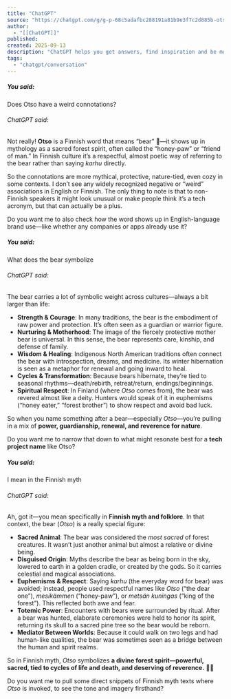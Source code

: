 ```yaml
---
title: "ChatGPT"
source: "https://chatgpt.com/g/g-p-68c5adafbc288191a81b9e3f7c2d885b-otso/c/68be8e29-5b7c-8322-abe1-19f7d5d02f99"
author:
  - "[[ChatGPT]]"
published:
created: 2025-09-13
description: "ChatGPT helps you get answers, find inspiration and be more productive. It is free to use and easy to try. Just ask and ChatGPT can help with writing, learning, brainstorming and more."
tags:
  - "chatgpt/conversation"
---
```

##### You said:

Does Otso have a weird connotations?

###### ChatGPT said:

Not really! **Otso** is a Finnish word that means “bear” 🐻—it shows up in mythology as a sacred forest spirit, often called the “honey-paw” or “friend of man.” In Finnish culture it’s a respectful, almost poetic way of referring to the bear rather than saying *karhu* directly.

So the connotations are more mythical, protective, nature-tied, even cozy in some contexts. I don’t see any widely recognized negative or “weird” associations in English or Finnish. The only thing to note is that to non-Finnish speakers it might look unusual or make people think it’s a tech acronym, but that can actually be a plus.

Do you want me to also check how the word shows up in English-language brand use—like whether any companies or apps already use it?

##### You said:

What does the bear symbolize

###### ChatGPT said:

The bear carries a lot of symbolic weight across cultures—always a bit larger than life:

- **Strength & Courage**: In many traditions, the bear is the embodiment of raw power and protection. It’s often seen as a guardian or warrior figure.
- **Nurturing & Motherhood**: The image of the fiercely protective mother bear is universal. In this sense, the bear represents care, kinship, and defense of family.
- **Wisdom & Healing**: Indigenous North American traditions often connect the bear with introspection, dreams, and medicine. Its winter hibernation is seen as a metaphor for renewal and going inward to heal.
- **Cycles & Transformation**: Because bears hibernate, they’re tied to seasonal rhythms—death/rebirth, retreat/return, endings/beginnings.
- **Spiritual Respect**: In Finland (where *Otso* comes from), the bear was revered almost like a deity. Hunters would speak of it in euphemisms (“honey eater,” “forest brother”) to show respect and avoid bad luck.

So when you name something after a bear—especially *Otso*—you’re pulling in a mix of **power, guardianship, renewal, and reverence for nature**.

Do you want me to narrow that down to what might resonate best for a **tech project name** like Otso?

##### You said:

I mean in the Finnish myth

###### ChatGPT said:

Ah, got it—you mean specifically in **Finnish myth and folklore**. In that context, the bear (*Otso*) is a really special figure:

- **Sacred Animal**: The bear was considered the *most sacred* of forest creatures. It wasn’t just another animal but almost a relative or divine being.
- **Disguised Origin**: Myths describe the bear as being born in the sky, lowered to earth in a golden cradle, or created by the gods. So it carries celestial and magical associations.
- **Euphemisms & Respect**: Saying *karhu* (the everyday word for bear) was avoided; instead, people used respectful names like *Otso* (“the dear one”), *mesikämmen* (“honey-paw”), or *metsän kuningas* (“king of the forest”). This reflected both awe and fear.
- **Totemic Power**: Encounters with bears were surrounded by ritual. After a bear was hunted, elaborate ceremonies were held to honor its spirit, returning its skull to a sacred pine tree so the bear would be reborn.
- **Mediator Between Worlds**: Because it could walk on two legs and had human-like qualities, the bear was sometimes seen as a bridge between the human and spirit realms.

So in Finnish myth, *Otso* symbolizes **a divine forest spirit—powerful, sacred, tied to cycles of life and death, and deserving of reverence.** 🌲🐻

Do you want me to pull some direct snippets of Finnish myth texts where *Otso* is invoked, to see the tone and imagery firsthand?
